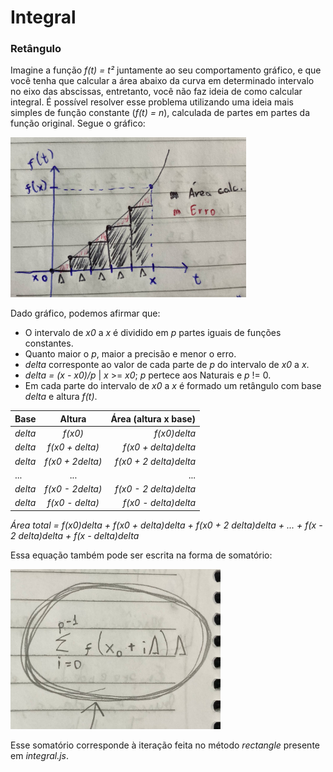 # Integral
### Retângulo
Imagine a função _f(t) = t²_ juntamente ao seu comportamento gráfico, e que você tenha que calcular a área abaixo da curva em determinado intervalo no eixo das abscissas, entretanto, você não faz ideia de como calcular integral. É possível resolver esse problema utilizando uma ideia mais simples de função constante (_f(t) = n_), calculada de partes em partes da função original. Segue o gráfico:

<img src="assets/grafico.jpeg" alt="grafico" height="256px">

Dado gráfico, podemos afirmar que:
* O intervalo de _x0_ a _x_ é dividido em _p_ partes iguais de funções constantes.
* Quanto maior o _p_, maior a precisão e menor o erro.
* _delta_ corresponte ao valor de cada parte de _p_ do intervalo de _x0_ a _x_.
* _delta = (x - x0)/p_ | _x_ >= _x0_; _p_ pertece aos Naturais e _p_ != 0.
* Em cada parte do intervalo de _x0_ a _x_ é formado um retângulo com base _delta_ e altura _f(t)_.

| Base | Altura | Área (altura x base) |
|:-|:-:|-:|
| _delta_ | _f(x0)_ | _f(x0)delta_ |
| _delta_ | _f(x0 + delta)_ | _f(x0 + delta)delta_ |
| _delta_ | _f(x0 + 2delta)_ | _f(x0 + 2 delta)delta_ |
|...|...|...|
| _delta_ | _f(x0 - 2delta)_ | _f(x0 - 2 delta)delta_ |
| _delta_ | _f(x0 - delta)_ | _f(x0 - delta)delta_ |

_Área total = f(x0)delta + f(x0 + delta)delta + f(x0 + 2 delta)delta + ... + f(x - 2 delta)delta + f(x - delta)delta_

Essa equação também pode ser escrita na forma de somatório:

<img src="assets/somatorio.jpeg" alt="somatorio" height="256px">

Esse somatório corresponde à iteração feita no método _rectangle_ presente em _integral.js_.